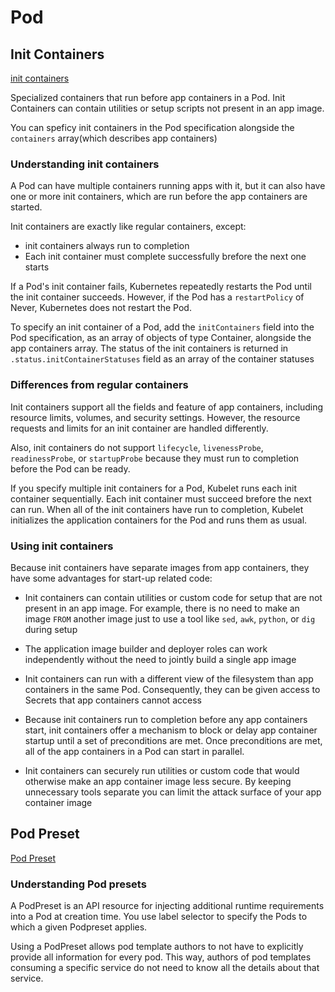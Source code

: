 # Pod

## Init Containers

[init containers](https://kubernetes.io/docs/concepts/workloads/pods/init-containers/)

Specialized containers that run before app containers in a Pod. Init Containers can contain utilities or setup scripts not present in an app image.

You can speficy init containers in the Pod specification alongside the ```containers``` array(which describes app containers)

### Understanding init containers

A Pod can have multiple containers running apps with it, but it can also have one or more init containers, which are run before the app containers are started.

Init containers are exactly like regular containers, except:

- init containers always run to completion
- Each init container must complete successfully brefore the next one starts

If a Pod's init container fails, Kubernetes repeatedly restarts the Pod until the init container succeeds. However, if the Pod has a ```restartPolicy``` of Never, Kubernetes does not restart the Pod.

To specify an init container of a Pod, add the ```initContainers``` field into the Pod specification, as an array of objects of type Container, alongside the app containers array. The status of the init containers is returned in ```.status.initContainerStatuses``` field as an array of the container statuses

### Differences from regular containers

Init containers support all the fields and feature of app containers, including resource limits, volumes, and security settings. However, the resource requests and limits for an init container are handled differently.

Also, init containers do not support ```lifecycle```, ```livenessProbe```, ```readinessProbe```, or ```startupProbe``` because they must run to completion before the Pod can be ready.

If you specify multiple init containers for a Pod, Kubelet runs each init container sequentially. Each init container must succeed brefore the next can run. When all of the init containers have run to completion, Kubelet initializes the application containers for the Pod and runs them as usual.

### Using init containers

Because init containers have separate images from app containers, they have some advantages for start-up related code:

- Init containers can contain utilities or custom code for setup that are not present in an app image. For example, there is no need to make an image ```FROM``` another image just to use a tool like `sed`, `awk`, `python`, or `dig` during setup

- The application image builder and deployer roles can work independently without the need to jointly build a single app image

- Init containers can run with a different view of the filesystem than app containers in the same Pod. Consequently, they can be given access to Secrets that app containers cannot access

- Because init containers run to completion before any app containers start, init containers offer a mechanism to block or delay app container startup until a set of preconditions are met. Once preconditions are met, all of the app containers in a Pod can start in parallel.

- Init containers can securely run utilities or custom code that would otherwise make an app container image less secure. By keeping unnecessary tools separate you can limit the attack surface of your app container image



## Pod Preset

[Pod Preset](https://kubernetes.io/docs/concepts/workloads/pods/podpreset/)

### Understanding Pod presets

A PodPreset is an API resource for injecting additional runtime requirements into a Pod at creation time. You use label selector to specify the Pods to which a given Podpreset applies.

Using a PodPreset allows pod template authors to not have to explicitly provide all information for every pod. This way, authors of pod templates consuming a specific service do not need to know all the details about that service.
